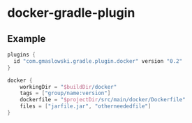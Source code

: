 docker-gradle-plugin
====================

## Example
```groovy
plugins {
  id "com.gmaslowski.gradle.plugin.docker" version "0.2"
}

docker {
    workingDir = "$buildDir/docker"
    tags = ["group/name:version"]
    dockerfile = "$projectDir/src/main/docker/Dockerfile"
    files = ["jarfile.jar", "otherneededfile"]
}
```